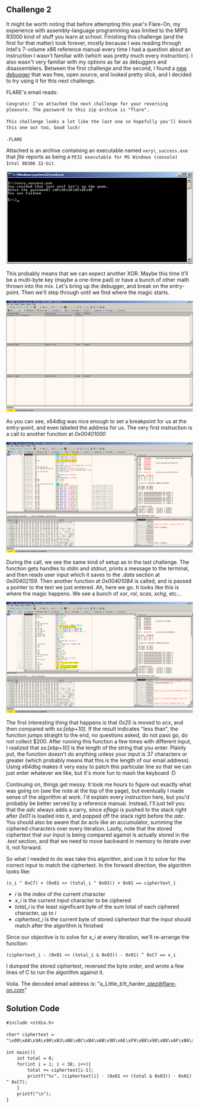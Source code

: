 Challenge 2
-----------

It might be worth noting that before attempting this year's Flare-On, my
experience with assembly-language programming was limited to the MIPS R3000
kind of stuff you learn at school. Finishing this challenge (and the first for
that matter) took forever, mostly because I was reading through Intel's
7-volume x86 reference manual every time I had a question about an instruction
I wasn't familiar with (which was pretty much every instruction). I also wasn't
very familiar with my options as far as debuggers and disassemblers. Between
the first challenge and the second, I found a [new
debugger](http://x64dbg.com/) that was free, open source, and looked pretty
slick, and I decided to try using it for this next challenge.

FLARE's email reads:

    Congrats! I've attached the next challenge for your reversing pleasure. The password to this zip archive is "flare".
    
    This challenge looks a lot like the last one so hopefully you'll knock this one out too, Good luck!
    
    -FLARE

Attached is an archive containing an executable named `very\_success.exe` that
*file* reports as being a `PE32 executable for MS Windows (console) Intel 80386
32-bit`.

![A command prompt window opens that reads: "You crushed that last one! Let's up the game. Enter the password> "](images/window.png "This form looks very similar to the last")

This probably means that we can expect another XOR. Maybe this time it'll be a
multi-byte key (maybe a one-time pad) or have a bunch of other math thrown into
the mix. Let's bring up the debugger, and break on the entry-point. Then we'll
step through until we find where the magic starts.

![x64dbg added a breakpoint at the entry-point at 0x004010DF](images/entry_break.png "x64dbg automatically added a breakpoint at the entry-point")

As you can see, x64dbg was nice enough to set a breakpoint for us at the
entry-point, and even labeled the address for us. The very first instruction is
a call to another function at *0x00401000*

![The program entry-point](images/entry_point.png "The program entry-point")

During the call, we see the same kind of setup as in the last challenge. The
function gets handles to *stdin* and *stdout*, prints a message to the
terminal, and then reads user input which it saves to the *.data* section at
*0x00402159*. Then another function at *0x00401084* is called, and is passed a
pointer to the text we just entered. Ah, here we go. It looks like this is
where the magic happens. We see a bunch of *xor*, *rol*, *scas*, *xchg*, etc...

![This is where the magic happens](images/do_the_magic.png "This is where the magic happens")

The first interesting thing that happens is that *0x25* is moved to *ecx*, and
then compared with *ss:[ebp+10]*. If the result indicates "less than", the
function jumps straight to the end, no questions asked, do not pass go, do not
collect $200. After running this function a few times with different input, I
realized that *ss:[ebp+10]* is the length of the string that you enter. Plainly
put, the function doesn't do anything unless your input is 37 characters or
greater (which probably means that this is the length of our email address).
Using x64dbg makes it very easy to patch this particular line so that we can
just enter whatever we like, but it's more fun to mash the keyboard :D

Continuing on, things get messy. It took me hours to figure out exactly what
was going on (see the note at the top of the page), but eventually I made sense
of the algorithm at work. I'd explain every instruction here, but you'd
probably be better served by a reference manual. Instead, I'll just tell you
that the *adc* always adds a carry, since *eflags* is pushed to the stack right
after *0x01* is loaded into it, and popped off the stack right before the
*adc*. You should also be aware that *bx* acts like an accumulator, summing the
ciphered characters over every iteration. Lastly, note that the stored
ciphertext that our input is being compared against is actually stored in the
*.text* section, and that we need to move backward in memory to iterate over
it, not forward.

So what I needed to do was take this algorithm, and use it to solve for the
correct input to match the ciphertext. In the forward direction, the algorithm
looks like:

    (x_i ^ 0xC7) + (0x01 << (total_i ^ 0x03)) + 0x01 == ciphertext_i

* *i* is the index of the current character
* *x_i* is the current input character to be ciphered
* *total_i* is the least significant byte of the sum total of each ciphered character, up to *i*
* *ciphertext_i* is the current byte of stored ciphertext that the input should match after the algorithm is finished

Since our objective is to solve for *x_i* at every iteration, we'll re-arrange the function:

    (ciphertext_i - (0x01 << (total_i & 0x03)) - 0x01) ^ 0xC7 == x_i

I dumped the stored ciphertext, reversed the byte order, and wrote a few lines
of C to run the algorithm against it. 

Voila. The decoded email address is: "a\_Little\_b1t\_harder\_plez@flare-on.com"

Solution Code
-------------

    #include <stdio.h>

    char* ciphertext = "\x00\xA8\x9A\x90\xB3\xB6\xBC\xB4\xAB\x9D\xAE\xF9\xB8\x9D\xB8\xAF\xBA\xA5\xA5\xBA\x9A\xBC\xB0\xA7\xC0\x8A\xAA\xAE\xAF\xBA\xA4\xEC\xAA\xAE\xEB\xAD\xAA\xAF";

    int main(){
        int total = 0;
        for(int i = 1; i < 38; i++){
            total += ciphertext[i-1];
            printf("%c", (ciphertext[i] - (0x01 << (total & 0x03)) - 0x01) ^ 0xC7);
        }
        printf("\n");
    }

